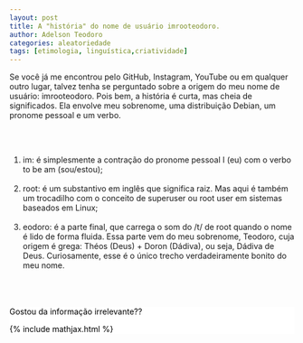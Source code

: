```yaml
---
layout: post
title: A "história" do nome de usuário imrooteodoro.
author: Adelson Teodoro
categories: aleatoriedade
tags: [etimologia, linguística,criatividade]
---
```


Se você já me encontrou pelo GitHub, Instagram, YouTube ou em qualquer outro lugar, talvez tenha se perguntado sobre a origem do meu nome de usuário: imrooteodoro. Pois bem, a história é curta, mas cheia de significados. Ela envolve meu sobrenome, uma distribuição Debian, um pronome pessoal e um verbo.

<br>
<br>
<ol>
<li>im: é simplesmente a contração do pronome pessoal I (eu) com o verbo to be am (sou/estou);</li> 
<br>
<li>root: é um substantivo em inglês que significa raiz. Mas aqui é também um trocadilho com o conceito de superuser ou root user em sistemas baseados em Linux;</li> 
<br>
<li>eodoro: é a parte final, que carrega o som do /t/ de root quando o nome é lido de forma fluida. Essa parte vem do meu sobrenome, Teodoro, cuja origem é grega: Théos (Deus) + Doron (Dádiva), ou seja, Dádiva de Deus. Curiosamente, esse é o único trecho verdadeiramente bonito do meu nome.</li> 
</ol>
<br>
<br>
<br>

<div style="background-color:white;color:black;">Gostou da informação irrelevante??<div>

{% include mathjax.html %}
